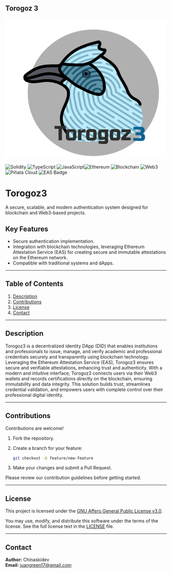 ## Torogoz 3

![TorogozAuth Logo](./cabezatorogoz22.png)

![Solidity](https://img.shields.io/badge/Solidity-%23363636.svg?style=for-the-badge&logo=solidity&logoColor=white)  ![TypeScript](https://img.shields.io/badge/TypeScript-%23007ACC.svg?style=for-the-badge&logo=typescript&logoColor=white) ![JavaScript](https://img.shields.io/badge/JavaScript-%23F7DF1E.svg?style=for-the-badge&logo=javascript&logoColor=black)![Ethereum](https://img.shields.io/badge/Ethereum-%23454A75.svg?style=for-the-badge&logo=ethereum&logoColor=white) ![Blockchain](https://img.shields.io/badge/Blockchain-%230E76A8.svg?style=for-the-badge&logo=blockchain-dot-com&logoColor=white) ![Web3](https://img.shields.io/badge/Web3-%230E6CC4.svg?style=for-the-badge&logo=web3.js&logoColor=white) ![Piñata Cloud](https://img.shields.io/badge/Piñata%20Cloud-%2300BFFF.svg?style=for-the-badge&logo=pinata&logoColor=white) ![EAS Badge](https://img.shields.io/badge/EAS-Ethereum%20Attestation%20Service-blue)

# Torogoz3

A secure, scalable, and modern authentication system designed for blockchain and Web3-based projects.

## Key Features

- Secure authentication implementation.
- Integration with blockchain technologies, leveraging Ethereum Attestation Service (EAS) for creating secure and immutable attestations on the Ethereum network.
- Compatible with traditional systems and dApps.

---

## Table of Contents

1. [Description](#description)  
2. [Contributions](#contributions)  
3. [License](#license)  
4. [Contact](#contact)  

---

## Description

Torogoz3 is a decentralized identity DApp (DID) that enables institutions and professionals to issue, manage, and verify academic and professional credentials securely and transparently using blockchain technology. Leveraging the Ethereum Attestation Service (EAS), Torogoz3 ensures secure and verifiable attestations, enhancing trust and authenticity. With a modern and intuitive interface, Torogoz3 connects users via their Web3 wallets and records certifications directly on the blockchain, ensuring immutability and data integrity. This solution builds trust, streamlines credential validation, and empowers users with complete control over their professional digital identity.

---


## Contributions

Contributions are welcome!

1. Fork the repository.

2. Create a branch for your feature:

   ```bash
   git checkout -b feature/new-feature
   ```

3. Make your changes and submit a Pull Request.

Please review our contribution guidelines before getting started.

---

## License

This project is licensed under the [GNU Affero General Public License v3.0](LICENSE). 

You may use, modify, and distribute this software under the terms of the license. See the full license text in the [LICENSE](LICENSE) file.

---

## Contact

**Author:** Chinaskidev  
**Email:** juangreen17@gmail.com

